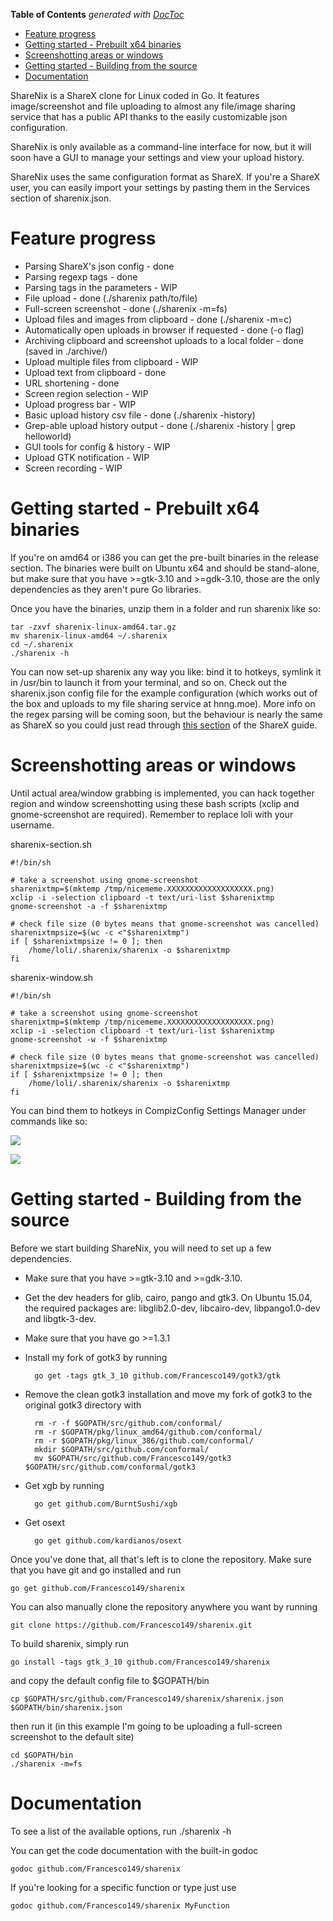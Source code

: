 <!-- START doctoc generated TOC please keep comment here to allow auto update -->
<!-- DON'T EDIT THIS SECTION, INSTEAD RE-RUN doctoc TO UPDATE -->
**Table of Contents**  *generated with [DocToc](https://github.com/thlorenz/doctoc)*

- [Feature progress](#feature-progress)
- [Getting started - Prebuilt x64 binaries](#getting-started---prebuilt-x64-binaries)
- [Screenshotting areas or windows](#screenshotting-areas-or-windows)
- [Getting started - Building from the source](#getting-started---building-from-the-source)
- [Documentation](#documentation)

<!-- END doctoc generated TOC please keep comment here to allow auto update -->

ShareNix is a ShareX clone for Linux coded in Go. It features image/screenshot 
and file uploading to almost any file/image sharing service that has a public 
API thanks to the easily customizable json configuration.

ShareNix is only available as a command-line interface for now, but it will soon 
have a GUI to manage your settings and view your upload history.

ShareNix uses the same configuration format as ShareX. If you're a ShareX user, 
you can easily import your settings by pasting them in the Services section of 
sharenix.json. 

Feature progress
============
* Parsing ShareX's json config - done
* Parsing regexp tags - done
* Parsing tags in the parameters - WIP
* File upload - done (./sharenix path/to/file)
* Full-screen screenshot - done (./sharenix -m=fs)
* Upload files and images from clipboard - done (./sharenix -m=c)
* Automatically open uploads in browser if requested - done (-o flag)
* Archiving clipboard and screenshot uploads to a local folder - done 
  (saved in ./archive/)
* Upload multiple files from clipboard - WIP
* Upload text from clipboard - done
* URL shortening - done
* Screen region selection - WIP
* Upload progress bar - WIP
* Basic upload history csv file - done (./sharenix -history)
* Grep-able upload history output - done (./sharenix -history | grep helloworld)
* GUI tools for config & history - WIP
* Upload GTK notification - WIP
* Screen recording - WIP

Getting started - Prebuilt x64 binaries
============
If you're on amd64 or i386 you can get the pre-built binaries in the release 
section.
The binaries were built on Ubuntu x64 and should be stand-alone, but make sure 
that you have >=gtk-3.10 and >=gdk-3.10, those are the only dependencies as 
they aren't pure Go libraries. 

Once you have the binaries, unzip them in a folder and run sharenix like so:

	tar -zxvf sharenix-linux-amd64.tar.gz
	mv sharenix-linux-amd64 ~/.sharenix
	cd ~/.sharenix
	./sharenix -h
	
You can now set-up sharenix any way you like: bind it to hotkeys, symlink it 
in /usr/bin to launch it from your terminal, and so on.
Check out the sharenix.json config file for the example configuration (which 
works out of the box and uploads to my file sharing service at hnng.moe).
More info on the regex parsing will be coming soon, but the behaviour is nearly 
the same as ShareX so you could just read through 
[this section](https://github.com/ShareX/ShareX/wiki/Custom%20Uploader) of 
the ShareX guide.

Screenshotting areas or windows
============
Until actual area/window grabbing is implemented, you can hack together region 
and window screenshotting using these bash scripts (xclip and gnome-screenshot 
are required).
Remember to replace loli with your username.

sharenix-section.sh

	#!/bin/sh

	# take a screenshot using gnome-screenshot
	sharenixtmp=$(mktemp /tmp/nicememe.XXXXXXXXXXXXXXXXXXX.png)
	xclip -i -selection clipboard -t text/uri-list $sharenixtmp
	gnome-screenshot -a -f $sharenixtmp

	# check file size (0 bytes means that gnome-screenshot was cancelled)
	sharenixtmpsize=$(wc -c <"$sharenixtmp")
	if [ $sharenixtmpsize != 0 ]; then
		/home/loli/.sharenix/sharenix -o $sharenixtmp
	fi
	
sharenix-window.sh

	#!/bin/sh

	# take a screenshot using gnome-screenshot
	sharenixtmp=$(mktemp /tmp/nicememe.XXXXXXXXXXXXXXXXXXX.png)
	xclip -i -selection clipboard -t text/uri-list $sharenixtmp
	gnome-screenshot -w -f $sharenixtmp

	# check file size (0 bytes means that gnome-screenshot was cancelled)
	sharenixtmpsize=$(wc -c <"$sharenixtmp")
	if [ $sharenixtmpsize != 0 ]; then
		/home/loli/.sharenix/sharenix -o $sharenixtmp
	fi
	
You can bind them to hotkeys in CompizConfig Settings Manager under commands 
like so:

![](http://hnng.moe/f/35d)

![](http://hnng.moe/f/35e)

Getting started - Building from the source
============
Before we start building ShareNix, you will need to set up a few dependencies.
* Make sure that you have >=gtk-3.10 and >=gdk-3.10. 
* Get the dev headers for glib, cairo, pango and gtk3. On Ubuntu 15.04, the 
  required packages are: libglib2.0-dev, libcairo-dev, libpango1.0-dev
  and libgtk-3-dev.
* Make sure that you have go >=1.3.1
* Install my fork of gotk3 by running


		go get -tags gtk_3_10 github.com/Francesco149/gotk3/gtk

	
* Remove the clean gotk3 installation and move my fork of gotk3 to 
  the original gotk3 directory with


		rm -r -f $GOPATH/src/github.com/conformal/
		rm -r $GOPATH/pkg/linux_amd64/github.com/conformal/
		rm -r $GOPATH/pkg/linux_386/github.com/conformal/
		mkdir $GOPATH/src/github.com/conformal/
		mv $GOPATH/src/github.com/Francesco149/gotk3 $GOPATH/src/github.com/conformal/gotk3

	
* Get xgb by running

		go get github.com/BurntSushi/xgb
	
* Get osext

		go get github.com/kardianos/osext

Once you've done that, all that's left is to clone the repository.
Make sure that you have git and go installed and run

    go get github.com/Francesco149/sharenix


You can also manually clone the repository anywhere you want by running

    git clone https://github.com/Francesco149/sharenix.git
    

To build sharenix, simply run

	go install -tags gtk_3_10 github.com/Francesco149/sharenix
	
and copy the default config file to $GOPATH/bin

	cp $GOPATH/src/github.com/Francesco149/sharenix/sharenix.json $GOPATH/bin/sharenix.json 
	
then run it (in this example I'm going to be uploading a full-screen screenshot 
to the default site)

	cd $GOPATH/bin
	./sharenix -m=fs
    
Documentation
============
To see a list of the available options, run
	./sharenix -h

You can get the code documentation with the built-in godoc 

    godoc github.com/Francesco149/sharenix
    
If you're looking for a specific function or type just use

    godoc github.com/Francesco149/sharenix MyFunction
    

